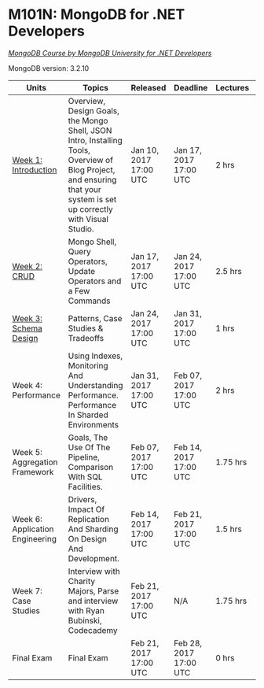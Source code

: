 # M101N: MongoDB for .NET Developers
<a href="https://university.mongodb.com/courses/M101N/about"><i>MongoDB Course by MongoDB University for .NET Developers </i></a>

MongoDB version: 3.2.10

<div class="container">
    <section>
        <table class="table table-striped">
            <thead>
                <tr>
                    <th>Units</th>
                    <th>Topics</th>
                    <th>Released</th>
                    <th>Deadline</th>
                    <th>Lectures</th>
                    <th>Homework</th>
                </tr>
            </thead>
            <tbody>
                <tr>
                    <td><a href="https://github.com/GyokayAli/M101N-MongoDB-for-.NET-Developers/tree/master/Week1">
                Week 1: Introduction
              </a></td>
                    <td class="topics">Overview, Design Goals, the Mongo Shell, JSON Intro, Installing Tools, Overview of Blog Project, and
                        ensuring that your system is set up correctly with Visual Studio.</td>
                    <td class="day">
                        Jan 10, 2017
                        <br/> 17:00 UTC
                    </td>
                    <td class="day">
                        Jan 17, 2017
                        <br/> 17:00 UTC
                    </td>
                    <td>2 hrs</td>
                    <td>3 hrs</td>
                </tr>
                <tr>
                    <td><a href="https://github.com/GyokayAli/M101N-MongoDB-for-.NET-Developers/tree/master/Week2">
                Week 2: CRUD
              </a></td>
                    <td class="topics">Mongo Shell, Query Operators, Update Operators and a Few Commands</td>
                    <td class="day">
                        Jan 17, 2017
                        <br/> 17:00 UTC
                    </td>
                    <td class="day">
                        Jan 24, 2017
                        <br/> 17:00 UTC
                    </td>
                    <td>2.5 hrs</td>
                    <td>3 hrs</td>
                </tr>
                <tr>
                    <td><a href="https://github.com/GyokayAli/M101N-MongoDB-for-.NET-Developers/tree/master/Week3">
                Week 3: Schema Design
                </a></td>
                    <td class="topics">Patterns, Case Studies &amp; Tradeoffs</td>
                    <td class="day">
                        Jan 24, 2017
                        <br/> 17:00 UTC
                    </td>
                    <td class="day">
                        Jan 31, 2017
                        <br/> 17:00 UTC
                    </td>
                    <td>1 hrs</td>
                    <td>3 hrs</td>
                </tr>
                <tr>
                    <td>Week 4: Performance</td>
                    <td class="topics">Using Indexes, Monitoring And Understanding Performance. Performance In Sharded Environments</td>
                    <td class="day">
                        Jan 31, 2017
                        <br/> 17:00 UTC
                    </td>
                    <td class="day">
                        Feb 07, 2017
                        <br/> 17:00 UTC
                    </td>
                    <td>2 hrs</td>
                    <td>3 hrs</td>
                </tr>
                <tr>
                    <td>Week 5: Aggregation Framework</td>
                    <td class="topics">Goals, The Use Of The Pipeline, Comparison With SQL Facilities.</td>
                    <td class="day">
                        Feb 07, 2017
                        <br/> 17:00 UTC
                    </td>
                    <td class="day">
                        Feb 14, 2017
                        <br/> 17:00 UTC
                    </td>
                    <td>1.75 hrs</td>
                    <td>3 hrs</td>
                </tr>
                <tr>
                    <td>Week 6: Application Engineering</td>
                    <td class="topics">Drivers, Impact Of Replication And Sharding On Design And Development.</td>
                    <td class="day">
                        Feb 14, 2017
                        <br/> 17:00 UTC
                    </td>
                    <td class="day">
                        Feb 21, 2017
                        <br/> 17:00 UTC
                    </td>
                    <td>1.5 hrs</td>
                    <td>3 hrs</td>
                </tr>
                <tr>
                    <td>Week 7: Case Studies</td>
                    <td class="topics">Interview with Charity Majors, Parse and interview with Ryan Bubinski, Codecademy</td>
                    <td class="day">
                        Feb 21, 2017
                        <br/> 17:00 UTC
                    </td>
                    <td class="day">
                        N/A
                    </td>
                    <td>1.75 hrs</td>
                    <td>0 hrs</td>
                </tr>
                <tr>
                    <td>Final Exam</td>
                    <td class="topics">Final Exam</td>
                    <td class="day">
                        Feb 21, 2017
                        <br/> 17:00 UTC
                    </td>
                    <td class="day">
                        Feb 28, 2017
                        <br/> 17:00 UTC
                    </td>
                    <td>0 hrs</td>
                    <td>3 hrs</td>
                </tr>
            </tbody>
        </table>
    </section>
</div>
